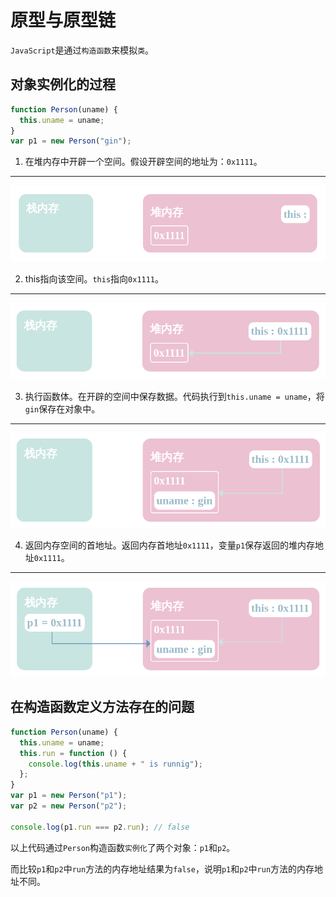 # 原型与原型链

`JavaScript`是通过`构造函数`来模拟`类`。

## 对象实例化的过程

```javascript
function Person(uname) {
  this.uname = uname;
}
var p1 = new Person("gin");
```

1. 在堆内存中开辟一个空间。假设开辟空间的地址为：`0x1111`。

---

![new-01](./原型与原型链.assets/new-01.png)

2. this指向该空间。`this`指向`0x1111`。

---

![new-02](./原型与原型链.assets/new-02.png)

3. 执行函数体。在开辟的空间中保存数据。代码执行到`this.uname = uname`，将`gin`保存在对象中。

---

![new-03](./原型与原型链.assets/new-03.png)

4. 返回内存空间的首地址。返回内存首地址`0x1111`，变量`p1`保存返回的堆内存地址`0x1111`。

---

![new-04](./原型与原型链.assets/new-04.png)

## 在构造函数定义方法存在的问题

```javascript
function Person(uname) {
  this.uname = uname;
  this.run = function () {
    console.log(this.uname + " is runnig");
  };
}
var p1 = new Person("p1");
var p2 = new Person("p2");

console.log(p1.run === p2.run); // false
```

以上代码通过`Person`构造函数`实例化`了两个对象：`p1`和`p2`。

而比较`p1`和`p2`中`run`方法的内存地址结果为`false`，说明`p1`和`p2`中`run`方法的内存地址不同。


























